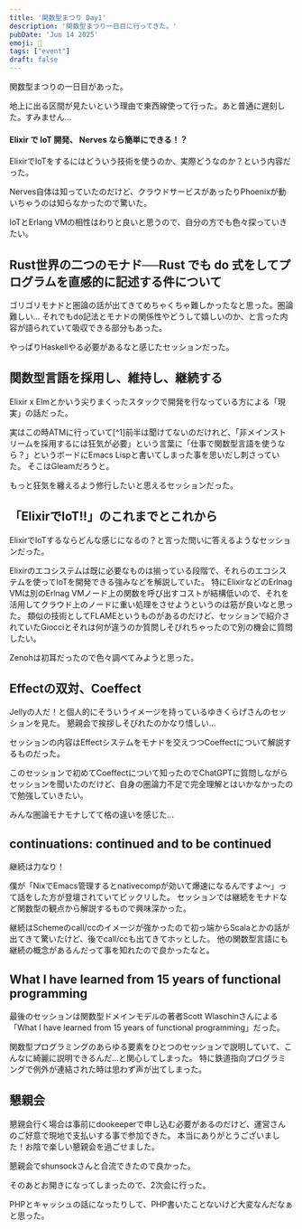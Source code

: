 ```yaml
---
title: '関数型まつり Day1'
description: '関数型まつり一日目に行ってきた。'
pubDate: 'Jun 14 2025'
emoji: 🦊
tags: ["event"]
draft: false
---
```


関数型まつりの一日目があった。

地上に出る区間が見たいという理由で東西線使って行った。あと普通に遅刻した。すみません...

#### Elixir で IoT 開発、 Nerves なら簡単にできる！？

ElixirでIoTをするにはどういう技術を使うのか、実際どうなのか？という内容だった。

Nerves自体は知っていたのだけど、クラウドサービスがあったりPhoenixが動いちゃうのは知らなかったので驚いた。

IoTとErlang VMの相性はわりと良いと思うので、自分の方でも色々探っていきたい。

## Rust世界の二つのモナド──Rust でも do 式をしてプログラムを直感的に記述する件について

ゴリゴリモナドと圏論の話が出てきてめちゃくちゃ難しかったなと思った。圏論難しい...
それでもdo記法とモナドの関係性やどうして嬉しいのか、と言った内容が語られていて吸収できる部分もあった。

やっぱりHaskellやる必要があるなと感じたセッションだった。

## 関数型言語を採用し、維持し、継続する

Elixir x
Elmとかいう尖りまくったスタックで開発を行なっている方による「現実」の話だった。

実はこの時ATMに行っていて[^1]前半は聞けてないのだけれど、「非メインストリームを採用するには狂気が必要」という言葉に「仕事で関数型言語を使うなら？」というボードにEmacs
Lispと書いてしまった事を思いだし刺さっていた。 そこはGleamだろうと。

もっと狂気を纏えるよう修行したいと思えるセッションだった。

## 「ElixirでIoT!!」のこれまでとこれから

ElixirでIoTするならどんな感じになるの？と言った問いに答えるようなセッションだった。

Elixirのエコシステムは既に必要なものは揃っている段階で、それらのエコシステムを使ってIoTを開発できる強みなどを解説していた。
特にElixirなどのErlnag VMは別のErlnag
VMノード上の関数を呼び出すコストが結構低いので、それを活用してクラウド上のノードに重い処理をさせようというのは筋が良いなと思った。
類似の技術としてFLAMEというものがあるのだけど、セッションで紹介されていたGiocciとそれは何が違うのか質問しそびれちゃったので別の機会に質問したい。

Zenohは初耳だったので色々調べてみようと思った。

## Effectの双対、Coeffect

Jellyの人だ！と個人的にそういうイメージを持っているゆきくらげさんのセッションを見た。
懇親会で挨拶しそびれたのかなり惜しい...

セッションの内容はEffectシステムをモナドを交えつつCoeffectについて解説するものだった。

このセッションで初めてCoeffectについて知ったのでChatGPTに質問しながらセッションを聞いたのだけど、自身の圏論力不足で完全理解とはいかなかったので勉強していきたい。

みんな圏論モナモナしてて格の違いを感じた...

## continuations: continued and to be continued

継続は力なり！

僕が「NixでEmacs管理するとnativecompが効いて爆速になるんですよ〜」って話をした方が登壇されていてビックリした。
セッションでは継続をモナドなど関数型の観点から解説するもので興味深かった。

継続はSchemeのcall/ccのイメージが強かったので初っ端からScalaとかの話が出てきて驚いたけど、後でcall/ccも出てきてホッとした。
他の関数型言語にも継続の概念があるんだって事を知れたので良かったなと。

## What I have learned from 15 years of functional programming

最後のセッションは関数型ドメインモデルの著者Scott Wlaschinさんによる「What I
have learned from 15 years of functional programming」だった。

関数型プログラミングのあらゆる要素をひとつのセッションで説明していて、こんなに綺麗に説明できるんだ...と関心してしまった。
特に鉄道指向プログラミングで例外が連結された時は思わず声が出てしまった。

## 懇親会

懇親会行く場合は事前にdookeeperで申し込む必要があるのだけど、運営さんのご好意で現地で支払いする事で参加できた。
本当にありがとうございました！お陰で楽しい懇親会を過ごせました。

懇親会でshunsockさんと合流できたので良かった。

そのあとお開きになってしまったので、2次会に行った。

PHPとキャッシュの話になったりして、PHP書いたことないけど大変なんだなぁと思った。
